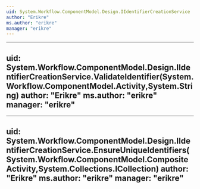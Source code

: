 ```yaml
---
uid: System.Workflow.ComponentModel.Design.IIdentifierCreationService
author: "Erikre"
ms.author: "erikre"
manager: "erikre"
---
```


---
uid: System.Workflow.ComponentModel.Design.IIdentifierCreationService.ValidateIdentifier(System.Workflow.ComponentModel.Activity,System.String)
author: "Erikre"
ms.author: "erikre"
manager: "erikre"
---

---
uid: System.Workflow.ComponentModel.Design.IIdentifierCreationService.EnsureUniqueIdentifiers(System.Workflow.ComponentModel.CompositeActivity,System.Collections.ICollection)
author: "Erikre"
ms.author: "erikre"
manager: "erikre"
---
